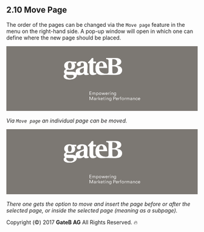 ## 2.10 Move Page


The order of the pages can be changed via the `Move page` feature in the menu on the right-hand side. A pop-up window will open in which one can define where the new page should be placed.

![alt text](../reference/dummy.png "this is a placeholder")

*Via `Move page` an individual page can be moved.*

![alt text](../reference/dummy.png "this is a placeholder")

*There one gets the option to move and insert the page before or after the selected page, or inside the selected page (meaning as a subpage).*


Copyright (©) 2017 **GateB AG** All Rights Reserved. :fire:
